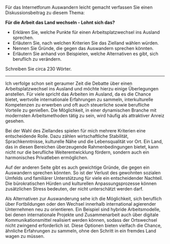 Für das Internetforum Auswandern leicht gemacht verfassen Sie einen Diskussionsbeitrag zu diesem Thema:

**Für die Arbeit das Land wechseln - Lohnt sich das?**

* Erklären Sie, welche Punkte für einen Arbeitsplatzwechsel ins Ausland sprechen.
* Erläutern Sie, nach welchen Kriterien Sie das Zielland wählen würden.
* Nennen Sie Gründe, die gegen das Auswandern sprechen könnten.
* Erläutern Sie anhand von Beispielen, welche Alternativen es gibt, sich beruflich zu verändern.

Schreiben Sie circa 230 Wörter.

---

Ich verfolge schon seit geraumer Zeit die Debatte über einen Arbeitsplatzwechsel ins Ausland und möchte hierzu einige Überlegungen anstellen. Für viele spricht das Arbeiten im Ausland, da es die Chance bietet, wertvolle internationale Erfahrungen zu sammeln, interkulturelle Kompetenzen zu erwerben und oft auch steuerliche sowie berufliche Vorteile zu genießen. Die Möglichkeit, in einer dynamischen Branche mit modernsten Arbeitsmethoden tätig zu sein, wird häufig als attraktiver Anreiz gesehen.

Bei der Wahl des Ziellandes spielen für mich mehrere Kriterien eine entscheidende Rolle. Dazu zählen wirtschaftliche Stabilität, Sprachkenntnisse, kulturelle Nähe und die Lebensqualität vor Ort. Ein Land, das in diesen Bereichen überzeugende Rahmenbedingungen bietet, kann nicht nur die berufliche Weiterentwicklung fördern, sondern auch ein harmonisches Privatleben ermöglichen.

Auf der anderen Seite gibt es auch gewichtige Gründe, die gegen ein Auswandern sprechen könnten. So ist der Verlust des gewohnten sozialen Umfelds und familiärer Unterstützung für viele ein entscheidender Nachteil. Die bürokratischen Hürden und kulturellen Anpassungsprozesse können zusätzlichen Stress bedeuten, der nicht unterschätzt werden darf.

Als Alternativen zur Auswanderung sehe ich die Möglichkeit, sich beruflich über Fortbildungen oder den Wechsel innerhalb international agierender Unternehmen neu zu orientieren. Ein Beispiel sind hybride Arbeitsmodelle, bei denen internationale Projekte und Zusammenarbeit auch über digitale Kommunikationsmittel realisiert werden können, sodass der Ortswechsel nicht zwingend erforderlich ist. Diese Optionen bieten vielfach die Chance, ähnliche Erfahrungen zu sammeln, ohne den Schritt in ein fremdes Land wagen zu müssen.